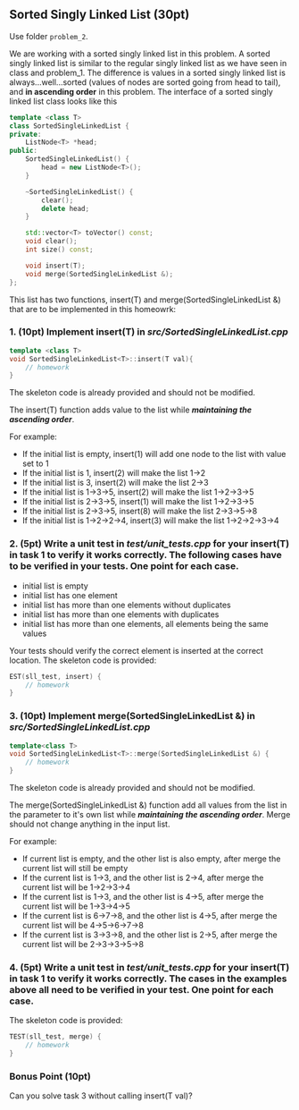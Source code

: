 ## Sorted Singly Linked List (30pt)

Use folder ```problem_2```.

We are working with a sorted singly linked list in this problem. A sorted singly linked list is similar to the regular singly linked list as we have seen in class and problem_1. The difference is values in a sorted singly linked list is always...well...sorted (values of nodes are sorted going from head to tail), and **in ascending order** in this problem. The interface of a sorted singly linked list class looks like this 
```C++
template <class T>
class SortedSingleLinkedList {
private:
    ListNode<T> *head;
public:
    SortedSingleLinkedList() {
        head = new ListNode<T>();
    }

    ~SortedSingleLinkedList() {
        clear();
        delete head;
    }

    std::vector<T> toVector() const;
    void clear();
    int size() const;

    void insert(T);
    void merge(SortedSingleLinkedList &);
};
```

This list has two functions, insert(T) and merge(SortedSingleLinkedList &) that are to be implemented in this homeowrk:

### 1. (10pt) Implement insert(T) in ***src/SortedSingleLinkedList.cpp***
```C++
template <class T>
void SortedSingleLinkedList<T>::insert(T val){
    // homework
}
```
The skeleton code is already provided and should not be modified. 

The insert(T) function adds value to the list while ***maintaining the ascending order***. 

For example:

* If the initial list is empty, insert(1) will add one node to the list with value set to 1
* If the initial list is 1, insert(2) will make the list 1->2
* If the initial list is 3, insert(2) will make the list 2->3
* If the initial list is 1->3->5, insert(2) will make the list 1->2->3->5
* If the initial list is 2->3->5, insert(1) will make the list 1->2->3->5
* If the initial list is 2->3->5, insert(8) will make the list 2->3->5->8
* If the initial list is 1->2->2->4, insert(3) will make the list 1->2->2->3->4


### 2. (5pt) Write a unit test in ***test/unit_tests.cpp*** for your insert(T) in task 1 to verify it works correctly. The following cases have to be verified in your tests. One point for each case.

* initial list is empty
* initial list has one element
* initial list has more than one elements without duplicates
* initial list has more than one elements with duplicates
* initial list has more than one elements, all elements being the same values

Your tests should verify the correct element is inserted at the correct location. The skeleton code is provided:

```C++
EST(sll_test, insert) {
    // homework
}
```

### 3. (10pt) Implement merge(SortedSingleLinkedList &) in ***src/SortedSingleLinkedList.cpp***
```C++
template<class T>
void SortedSingleLinkedList<T>::merge(SortedSingleLinkedList &) {
    // homework
}
```
The skeleton code is already provided and should not be modified. 

The merge(SortedSingleLinkedList &) function add all values from the list in the parameter to it's own list while ***maintaining the ascending order***. Merge should not change anything in the input list. 

For example:

* If current list is empty, and the other list is also empty, after merge the current list will still be empty
* If the current list is 1->3, and the other list is 2->4, after merge the current list will be 1->2->3->4
* If the current list is 1->3, and the other list is 4->5, after merge the current list will be 1->3->4->5
* If the current list is 6->7->8, and the other list is 4->5, after merge the current list will be 4->5->6->7->8
* If the current list is 3->3->8, and the other list is 2->5, after merge the current list will be 2->3->3->5->8

### 4. (5pt) Write a unit test in ***test/unit_tests.cpp*** for your insert(T) in task 1 to verify it works correctly. The cases in the examples above all need to be verified in your test. One point for each case.

The skeleton code is provided:

```C++
TEST(sll_test, merge) {
    // homework
}
```

### Bonus Point (10pt)
Can you solve task 3 without calling insert(T val)?

